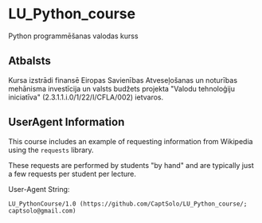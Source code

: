 # LU_Python_course
 Python programmēšanas valodas kurss 

## Atbalsts

Kursa izstrādi finansē Eiropas Savienības Atveseļošanas un noturības mehānisma investīcija un valsts budžets projekta "Valodu tehnoloģiju iniciatīva" (2.3.1.1.i.0/1/22/I/CFLA/002) ietvaros.

## UserAgent Information

This course includes an example of requesting information from Wikipedia using the `requests` library.

These requests are performed by students "by hand" and are typically just a few requests per student per lecture.

User-Agent String:

```
LU_PythonCourse/1.0 (https://github.com/CaptSolo/LU_Python_course/; captsolo@gmail.com)
```


